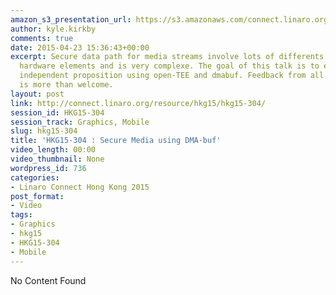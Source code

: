 ```yaml
---
amazon_s3_presentation_url: https://s3.amazonaws.com/connect.linaro.org/hkg15/Videos/02-11-Wednesday/HKG15-304.pdf
author: kyle.kirkby
comments: true
date: 2015-04-23 15:36:43+00:00
excerpt: Secure data path for media streams involve lots of differents software and
  hardware elements and is very complexe. The goal of this talk is to expose an hardware
  independent proposition using open-TEE and dmabuf. Feedback from all SoC experts
  is more than welcome.
layout: post
link: http://connect.linaro.org/resource/hkg15/hkg15-304/
session_id: HKG15-304
session_track: Graphics, Mobile
slug: hkg15-304
title: 'HKG15-304 : Secure Media using DMA-buf'
video_length: 00:00
video_thumbnail: None
wordpress_id: 736
categories:
- Linaro Connect Hong Kong 2015
post_format:
- Video
tags:
- Graphics
- hkg15
- HKG15-304
- Mobile
---
```


No Content Found
